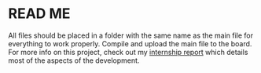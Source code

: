 # READ ME
All files should be placed in a folder with the same name as the main file for everything to work properly. Compile and upload the main file to the board.
For more info on this project, check out my [internship report](https://rabder.github.io/personal-website/assets/Internship%20report.pdf) which details most of the aspects of the development.
